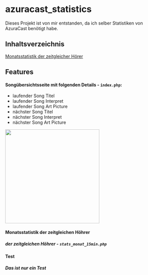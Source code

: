 # azuracast_statistics

Dieses Projekt ist von mir entstanden, da ich selber Statistiken von AzuraCast benötigt habe.

## Inhaltsverzeichnis

[Monatsstatistik der zeitgleicher Hörer](#monatsstatistik-der-zeitgleichen-höhrer)

## Features

#### Songübersichtsseite mit folgenden Details - `index.php`:
- laufender Song Titel
- laufender Song Interpret
- laufender Song Art Picture
- nächster Song Titel
- nächster Song Interpret
- nächster Song Art Picture 

<img src=https://user-images.githubusercontent.com/25680545/68164264-b299aa80-ff5c-11e9-9201-ac8fcf91a10c.JPG width="300px">

#### Monatsstatistik der zeitgleichen Höhrer
##### der zeitgleichen Höhrer - `stats_monat_15min.php`

#### Test
##### Das ist nur ein Test

